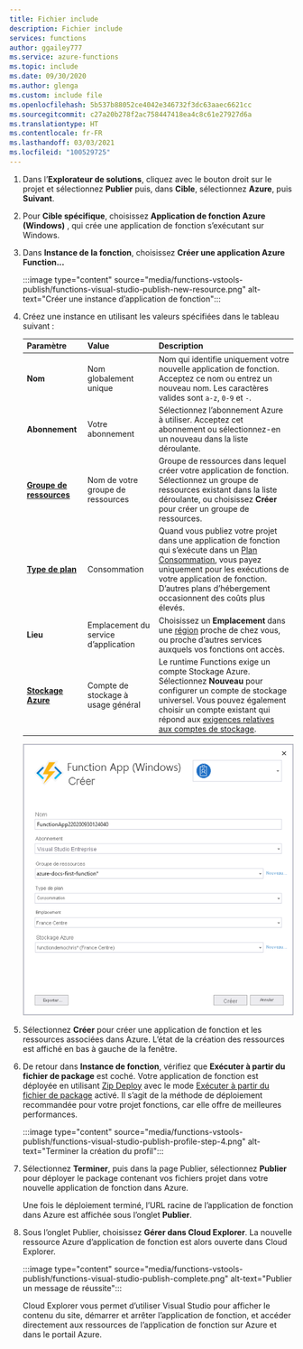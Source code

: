 ```yaml
---
title: Fichier include
description: Fichier include
services: functions
author: ggailey777
ms.service: azure-functions
ms.topic: include
ms.date: 09/30/2020
ms.author: glenga
ms.custom: include file
ms.openlocfilehash: 5b537b88052ce4042e346732f3dc63aaec6621cc
ms.sourcegitcommit: c27a20b278f2ac758447418ea4c8c61e27927d6a
ms.translationtype: HT
ms.contentlocale: fr-FR
ms.lasthandoff: 03/03/2021
ms.locfileid: "100529725"
---
```

1. Dans l’**Explorateur de solutions**, cliquez avec le bouton droit sur le projet et sélectionnez **Publier** puis, dans **Cible**, sélectionnez **Azure**, puis **Suivant**.

1. Pour **Cible spécifique**, choisissez **Application de fonction Azure (Windows)** , qui crée une application de fonction s’exécutant sur Windows.

1. Dans **Instance de la fonction**, choisissez **Créer une application Azure Function...** 

    :::image type="content" source="media/functions-vstools-publish/functions-visual-studio-publish-new-resource.png" alt-text="Créer une instance d’application de fonction":::

1. Créez une instance en utilisant les valeurs spécifiées dans le tableau suivant :

    | Paramètre      | Value  | Description                                |
    | ------------ |  ------- | -------------------------------------------------- |
    | **Nom** | Nom globalement unique | Nom qui identifie uniquement votre nouvelle application de fonction. Acceptez ce nom ou entrez un nouveau nom. Les caractères valides sont `a-z`, `0-9` et `-`. |
    | **Abonnement** | Votre abonnement | Sélectionnez l’abonnement Azure à utiliser. Acceptez cet abonnement ou sélectionnez-en un nouveau dans la liste déroulante. |
    | **[Groupe de ressources](../articles/azure-resource-manager/management/overview.md)** | Nom de votre groupe de ressources |  Groupe de ressources dans lequel créer votre application de fonction. Sélectionnez un groupe de ressources existant dans la liste déroulante, ou choisissez **Créer** pour créer un groupe de ressources.|
    | **[Type de plan](../articles/azure-functions/functions-scale.md)** | Consommation | Quand vous publiez votre projet dans une application de fonction qui s’exécute dans un [Plan Consommation](../articles/azure-functions/consumption-plan.md), vous payez uniquement pour les exécutions de votre application de fonction. D’autres plans d’hébergement occasionnent des coûts plus élevés. |
    | **Lieu** | Emplacement du service d’application | Choisissez un **Emplacement** dans une [région](https://azure.microsoft.com/regions/) proche de chez vous, ou proche d’autres services auxquels vos fonctions ont accès. |
    | **[Stockage Azure](../articles/azure-functions/storage-considerations.md)** | Compte de stockage à usage général | Le runtime Functions exige un compte Stockage Azure. Sélectionnez **Nouveau** pour configurer un compte de stockage universel. Vous pouvez également choisir un compte existant qui répond aux [exigences relatives aux comptes de stockage](../articles/azure-functions/storage-considerations.md#storage-account-requirements).  |

    ![Boîte de dialogue Créer App Service](./media/functions-vstools-publish/functions-visual-studio-publish.png)

1. Sélectionnez **Créer** pour créer une application de fonction et les ressources associées dans Azure. L’état de la création des ressources est affiché en bas à gauche de la fenêtre. 

1. De retour dans **Instance de fonction**, vérifiez que **Exécuter à partir du fichier de package** est coché. Votre application de fonction est déployée en utilisant [Zip Deploy](../articles/azure-functions/functions-deployment-technologies.md#zip-deploy) avec le mode [Exécuter à partir du fichier de package](../articles/azure-functions/run-functions-from-deployment-package.md) activé. Il s’agit de la méthode de déploiement recommandée pour votre projet fonctions, car elle offre de meilleures performances. 

    :::image type="content" source="media/functions-vstools-publish/functions-visual-studio-publish-profile-step-4.png" alt-text="Terminer la création du profil":::

1. Sélectionnez **Terminer**, puis dans la page Publier, sélectionnez **Publier** pour déployer le package contenant vos fichiers projet dans votre nouvelle application de fonction dans Azure. 

    Une fois le déploiement terminé, l’URL racine de l’application de fonction dans Azure est affichée sous l’onglet **Publier**. 
    
1.  Sous l’onglet Publier, choisissez **Gérer dans Cloud Explorer**. La nouvelle ressource Azure d’application de fonction est alors ouverte dans Cloud Explorer. 
    
    :::image type="content" source="media/functions-vstools-publish/functions-visual-studio-publish-complete.png" alt-text="Publier un message de réussite":::
    
    Cloud Explorer vous permet d’utiliser Visual Studio pour afficher le contenu du site, démarrer et arrêter l’application de fonction, et accéder directement aux ressources de l’application de fonction sur Azure et dans le portail Azure. 
